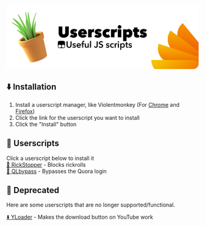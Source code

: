 ![Banner](https://github.com/ItsFoxDev/Userscripts/raw/main/banner.png) <br>
## ⬇️ Installation
1. Install a userscript manager, like Violentmonkey (For [Chrome](https://chrome.google.com/webstore/detail/violentmonkey/jinjaccalgkegednnccohejagnlnfdag) and [Firefox](https://addons.mozilla.org/en-US/firefox/addon/violentmonkey/))
2. Click the link for the userscript you want to install
3. Click the "Install" button
## 📄 Userscripts
Click a userscript below to install it <br>
[🛑 RickStopper](https://github.com/ItsFoxDev/Userscripts/raw/main/RickStopper/script.user.js) - Blocks rickrolls <br>
[🔐 QLbypass](https://github.com/ItsFoxDev/Userscripts/raw/main/QLbypass.user.js) - Bypasses the Quora login<br>

## 📜 Deprecated
Here are some userscripts that are no longer supported/functional.

[⬇️ YLoader](https://github.com/ItsFoxDev/Userscripts/raw/main/YLoader/script.user.js) - Makes the download button on YouTube work<br> 
